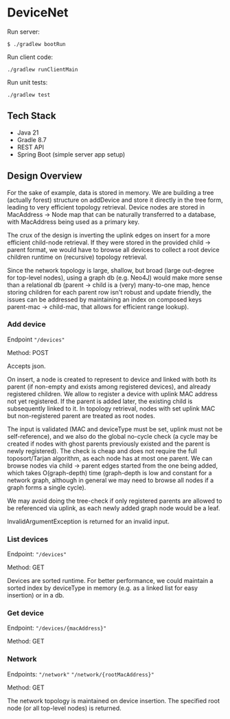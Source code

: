# DeviceNet

Run server:

`$ ./gradlew bootRun`


Run client code:

`./gradlew runClientMain`


Run unit tests:

`./gradlew test`



## Tech Stack

- Java 21
- Gradle 8.7
- REST API
- Spring Boot (simple server app setup)


## Design Overview

For the sake of example, data is stored in memory. We are building a tree (actually forest) structure on addDevice and store it directly in the tree form, leading to very efficient topology retrieval. Device nodes are stored in MacAddress &rarr; Node map that can be naturally transferred to a database, with MacAddress being used as a primary key.


The crux of the design is inverting the uplink edges on insert for a more efficient child-node retrieval. If they were stored in the provided child &rarr; parent format, we would have to browse all devices to collect a root device children runtime on (recursive) topology retrieval.


Since the network topology is large, shallow, but broad (large out-degree for top-level nodes), using a graph db (e.g. Neo4J) would make more sense than a relational db (parent &rarr; child is a (very) many-to-one map, hence storing children for each parent row isn't robust and update friendly, the issues can be addressed by maintaining an index on composed keys parent-mac &rarr; child-mac, that allows for efficient range lookup).  


### Add device

Endpoint `"/devices"`

Method: POST

Accepts json.

On insert, a node is created to represent to device and linked with both its parent (if non-empty and exists among registered devices), and already registered children. We allow to register a device with uplink MAC address not yet registered. If the parent is added later, the existing child is subsequently linked to it. In topology retrieval, nodes with set uplink MAC but non-registered parent are treated as root nodes.

The input is validated (MAC and deviceType must be set, uplink must not be self-reference), and we also do the global no-cycle check (a cycle may be created if nodes with ghost parents previously existed and the parent is newly registered). The check is cheap and does not require the full toposort/Tarjan algorithm, as each node has at most one parent. We can browse nodes via child &rarr; parent edges started from the one being added, which takes O(graph-depth) time (graph-depth is low and constant for a network graph, although in general we may need to browse all nodes if a graph forms a single cycle).

We may avoid doing the tree-check if only registered parents are allowed to be referenced via uplink, as each newly added graph node would be a leaf.

InvalidArgumentException is returned for an invalid input.



### List devices

Endpoint: `"/devices"`

Method: GET

Devices are sorted runtime. For better performance, we could maintain a sorted index by deviceType in memory (e.g. as a linked list for easy insertion) or in a db.


### Get device

Endpoint: `"/devices/{macAddress}"`

Method: GET


### Network

Endpoints:
`"/network"`
`"/network/{rootMacAddress}"`

Method: GET

The network topology is maintained on device insertion. The specified root node (or all top-level nodes) is returned.
